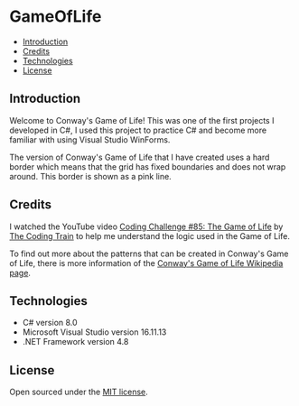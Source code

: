 # GameOfLife
- [Introduction](#introduction)
- [Credits](#credits)
- [Technologies](#technologies)
- [License](#license)

## Introduction
Welcome to Conway's Game of Life! This was one of the first projects I developed in C#, I used this project to practice C# and become more familiar with using Visual Studio WinForms.

The version of Conway's Game of Life that I have created uses a hard border which means that the grid has fixed boundaries and does not wrap around. This border is shown as a pink line.

## Credits
I watched the YouTube video [Coding Challenge #85: The Game of Life](https://www.youtube.com/watch?v=FWSR_7kZuYg) by [The Coding Train](https://www.youtube.com/@TheCodingTrain) to help me understand the logic used in the Game of Life.

To find out more about the patterns that can be created in Conway's Game of Life, there is more information of the [Conway's Game of Life Wikipedia page](https://en.wikipedia.org/wiki/Conway%27s_Game_of_Life).

## Technologies
- C# version 8.0
- Microsoft Visual Studio version 16.11.13
- .NET Framework version 4.8

## License
Open sourced under the [MIT license](LICENSE.md).
